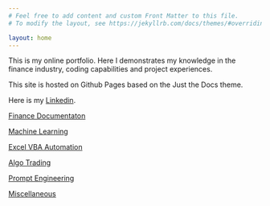 ```yaml
---
# Feel free to add content and custom Front Matter to this file.
# To modify the layout, see https://jekyllrb.com/docs/themes/#overriding-theme-defaults

layout: home
---
```

This is my online portfolio. Here I demonstrates my knowledge in the finance industry, coding capabilities and project experiences.

This site is hosted on Github Pages based on the Just the Docs theme.

Here is my [Linkedin](https://hk.linkedin.com/in/rowan-l-67908654?trk=public_profile_browsemap_profile-result-card_result-card_full-click).


[Finance Documentaton](/finance_documentation/)

[Machine Learning](/machine_learning/)

[Excel VBA Automation](/excel_vba_automation/)

[Algo Trading](/algo_trading/)

[Prompt Engineering](/prompt_engineering/)

[Miscellaneous](/miscellaneous)
